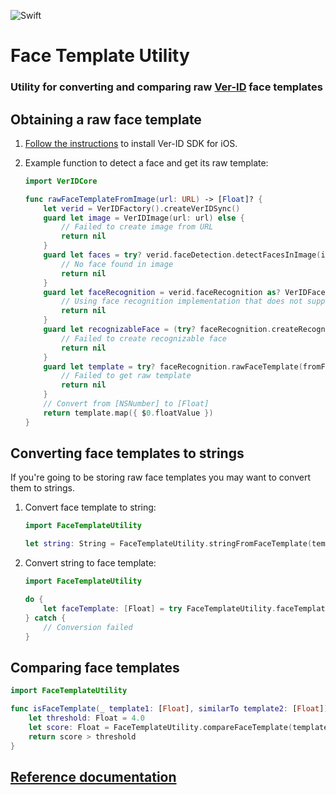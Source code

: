 ![Swift](https://github.com/AppliedRecognition/Face-Template-Utlity-Apple/workflows/Swift/badge.svg?event=push)

# Face Template Utility

### Utility for converting and comparing raw [Ver-ID](https://github.com/AppliedRecognition/Ver-ID-UI-iOS) face templates

## Obtaining a raw face template

1. [Follow the instructions](https://github.com/AppliedRecognition/Ver-ID-UI-iOS) to install Ver-ID SDK for iOS.
2. Example function to detect a face and get its raw template:
    
    ~~~swift
    import VerIDCore
    
    func rawFaceTemplateFromImage(url: URL) -> [Float]? {
        let verid = VerIDFactory().createVerIDSync()
        guard let image = VerIDImage(url: url) else {
            // Failed to create image from URL
            return nil
        }
        guard let faces = try? verid.faceDetection.detectFacesInImage(image, limit: 1), !faces.isEmpty else {
            // No face found in image
            return nil
        }
        guard let faceRecognition = verid.faceRecognition as? VerIDFaceRecognition else {
            // Using face recognition implementation that does not support extracting raw face templates
            return nil
        }
        guard let recognizableFace = (try? faceRecognition.createRecognizableFacesFromFaces(faces, inImage: image))?.first else {
            // Failed to create recognizable face
            return nil
        }
        guard let template = try? faceRecognition.rawFaceTemplate(fromFace: recognizableFace) else {
            // Failed to get raw template
            return nil
        }
        // Convert from [NSNumber] to [Float]
        return template.map({ $0.floatValue })
    }
    ~~~

## Converting face templates to strings

If you're going to be storing raw face templates you may want to convert them to strings.

1. Convert face template to string:

    ~~~swift
    import FaceTemplateUtility
    
    let string: String = FaceTemplateUtility.stringFromFaceTemplate(template)
    ~~~
2. Convert string to face template:

    ~~~swift
    import FaceTemplateUtility
    
    do {
        let faceTemplate: [Float] = try FaceTemplateUtility.faceTemplateFromString(string)
    } catch {
        // Conversion failed
    }
    ~~~
    
## Comparing face templates

~~~swift
import FaceTemplateUtility

func isFaceTemplate(_ template1: [Float], similarTo template2: [Float]) -> Bool {
    let threshold: Float = 4.0
    let score: Float = FaceTemplateUtility.compareFaceTemplate(template1, to: template2)
    return score > threshold
}
~~~

## [Reference documentation](https://appliedrecognition.github.io/Face-Template-Utility-Apple)
